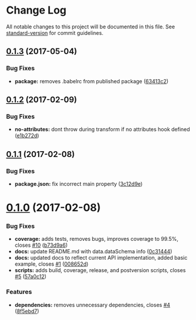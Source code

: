 # Change Log

All notable changes to this project will be documented in this file. See [standard-version](https://github.com/conventional-changelog/standard-version) for commit guidelines.

<a name="0.1.3"></a>
## [0.1.3](https://github.com/GaiamTV/transformalizer/compare/v0.1.2...v0.1.3) (2017-05-04)


### Bug Fixes

* **package:** removes .babelrc from published package ([63413c2](https://github.com/GaiamTV/transformalizer/commit/63413c2))



<a name="0.1.2"></a>
## [0.1.2](https://github.com/GaiamTV/transformalizer/compare/v0.1.1...v0.1.2) (2017-02-09)


### Bug Fixes

* **no-attributes:** dont throw during transform if no attributes hook defined ([e1b272d](https://github.com/GaiamTV/transformalizer/commit/e1b272d))



<a name="0.1.1"></a>
## [0.1.1](https://github.com/GaiamTV/transformalizer/compare/v0.1.0...v0.1.1) (2017-02-08)


### Bug Fixes

* **package.json:** fix incorrect main property ([3c12d9e](https://github.com/GaiamTV/transformalizer/commit/3c12d9e))



<a name="0.1.0"></a>
# [0.1.0](https://github.com/GaiamTV/transformalizer/compare/v0.0.1...v0.1.0) (2017-02-08)


### Bug Fixes

* **coverage:** adds tests, removes bugs, improves coverage to 99.5%, closes [#10](https://github.com/GaiamTV/transformalizer/issues/10) ([b73d9a6](https://github.com/GaiamTV/transformalizer/commit/b73d9a6))
* **docs:** update README.md with data.dataSchema info ([0c31444](https://github.com/GaiamTV/transformalizer/commit/0c31444))
* **docs:** updated docs to reflect current API implementation, added basic example, closes [#1](https://github.com/GaiamTV/transformalizer/issues/1) ([008652d](https://github.com/GaiamTV/transformalizer/commit/008652d))
* **scripts:** adds build, coverage, release, and postversion scripts, closes [#5](https://github.com/GaiamTV/transformalizer/issues/5) ([57a0c12](https://github.com/GaiamTV/transformalizer/commit/57a0c12))


### Features

* **dependencies:** removes unnecessary dependencies, closes [#4](https://github.com/GaiamTV/transformalizer/issues/4) ([8f5ebd7](https://github.com/GaiamTV/transformalizer/commit/8f5ebd7))
